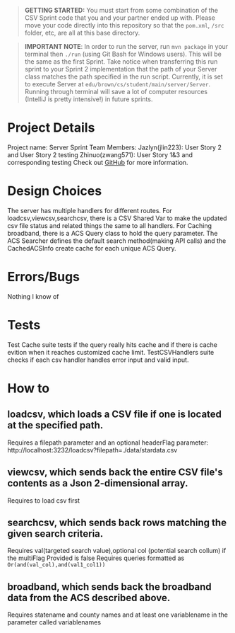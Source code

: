 > **GETTING STARTED:** You must start from some combination of the CSV Sprint code that you and your partner ended up with. Please move your code directly into this repository so that the `pom.xml`, `/src` folder, etc, are all at this base directory.

> **IMPORTANT NOTE**: In order to run the server, run `mvn package` in your terminal then `./run` (using Git Bash for Windows users). This will be the same as the first Sprint. Take notice when transferring this run sprint to your Sprint 2 implementation that the path of your Server class matches the path specified in the run script. Currently, it is set to execute Server at `edu/brown/cs/student/main/server/Server`. Running through terminal will save a lot of computer resources (IntelliJ is pretty intensive!) in future sprints.

# Project Details
Project name: Server Sprint
Team Members:
Jazlyn(jlin223): User Story 2 and User Story 2 testing 
Zhinuo(zwang571): User Story 1&3 and corresponding testing
Check out [GitHub](https://github.com/cs0320-s24/server-jaz-novi) for more information.
# Design Choices
The server has multiple handlers for different routes. For loadcsv,viewcsv,searchcsv, there is a CSV Shared Var to make the updated csv file status and related things the same to all handlers. For Caching broadband, there is a ACS Query class to hold the query parameter. The ACS Searcher defines the default search method(making API calls) and the CachedACSInfo create cache for each unique ACS Query.
# Errors/Bugs
Nothing I know of 
# Tests
Test Cache suite tests if the query really hits cache and if there is cache evition when it reaches customized cache limit.
TestCSVHandlers suite checks if each csv handler handles error input and valid input.
# How to
## loadcsv, which loads a CSV file if one is located at the specified path. 
Requires a filepath parameter and an optional headerFlag parameter:
http://localhost:3232/loadcsv?filepath=./data/stardata.csv

## viewcsv, which sends back the entire CSV file's contents as a Json 2-dimensional array.
Requires to load csv first

## searchcsv, which sends back rows matching the given search criteria.
Requires val(targeted search value),optional col (potential search collum) if the multiFlag Provided is false
Requires queries formatted as `Or(and(val_col),and(val1_col1))`
## broadband, which sends back the broadband data from the ACS described above.
Requires statename and county names and at least one variablename in the parameter called variablenames